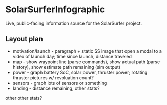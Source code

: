 # SolarSurferInfographic

Live, public-facing information source for the SolarSurfer project.

## Layout plan

* motivation/launch - paragraph + static SS image that open a modal to a video of launch day; time since launch, distance traveled
* map - show waypoint line (parse commands), show actual path (parse history), show estimate path remaining (sim output)
* power - graph battery SoC, solar power, thruster power; rotating thruster pictures w/ revoluation count?
* sensors - graph lots of sensors or something
* landing - distance remaining, other stats?

other other stats?
